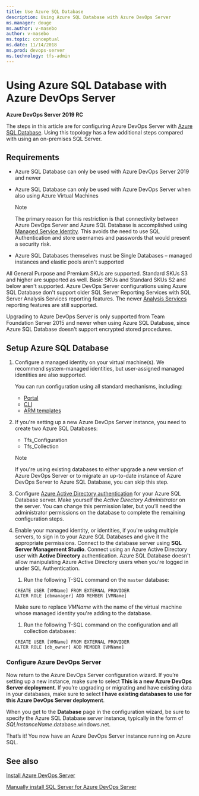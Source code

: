 ```yaml
---
title: Use Azure SQL Database
description: Using Azure SQL Database with Azure DevOps Server
ms.manager: douge
ms.author: v-masebo
author: v-masebo
ms.topic: conceptual
ms.date: 11/14/2018
ms.prod: devops-server
ms.technology: tfs-admin
---
```


# Using Azure SQL Database with Azure DevOps Server

**Azure DevOps Server 2019 RC**

The steps in this article are for configuring Azure DevOps Server with [Azure SQL Database](https://docs.microsoft.com/azure/sql-database/). Using this topology has a few additional steps compared with using an on-premises SQL Server.

## Requirements

- Azure SQL Database can only be used with Azure DevOps Server 2019 and newer

- Azure SQL Database can only be used with Azure DevOps Server when also using Azure Virtual Machines

    > [!NOTE]
    > The primary reason for this restriction is that connectivity between Azure DevOps Server and Azure SQL Database is accomplished using [Managed Service Identity](/azure/active-directory/managed-identities-azure-resources/overview). This avoids the need to use SQL Authentication and store usernames and passwords that would present a security risk.

- Azure SQL Databases themselves must be Single Databases – managed instances and elastic pools aren't supported

All General Purpose and Premium SKUs are supported. Standard SKUs S3 and higher are supported as well. Basic SKUs and Standard SKUs S2 and below aren't supported.
Azure DevOps Server configurations using Azure SQL Database don't support older SQL Server Reporting Services with SQL Server Analysis Services reporting features. The newer [Analysis Services](/sql/analysis-services/analysis-services?view=sql-server-2017) reporting features are still supported.  

Upgrading to Azure DevOps Server is only supported from Team Foundation Server 2015 and newer when using Azure SQL Database, since Azure SQL Database doesn't support encrypted stored procedures.

## Setup Azure SQL Database

1. Configure a managed identity on your virtual machine(s). We recommend system-managed identities, but user-assigned managed identities are also supported.

    You can run configuration using all standard mechanisms, including:

    - [Portal](/azure/active-directory/managed-identities-azure-resources/qs-configure-portal-windows-vm)
    - [CLI](/azure/active-directory/managed-identities-azure-resources/qs-configure-cli-windows-vm)
    - [ARM templates](/azure/active-directory/managed-identities-azure-resources/qs-configure-template-windows-vm)

1. If you're setting up a new Azure DevOps Server instance, you need to create two Azure SQL Databases:

    - Tfs_Configuration
    - Tfs_Collection

    > [!NOTE]
    > If you're using existing databases to either upgrade a new version of Azure DevOps Server or to migrate an up-to-date instance of Azure DevOps Server to Azure SQL Database, you can skip this step.

1. Configure [Azure Active Directory authentication](/azure/sql-database/sql-database-aad-authentication) for your Azure SQL Database server. Make yourself the *Active Directory Administrator* on the server. You can change this permission later, but you’ll need the administrator permissions on the database to complete the remaining configuration steps.  

1. Enable your managed identity, or identities, if you're using multiple servers, to sign in to your Azure SQL Databases and give it the appropriate permissions. Connect to the database server using **SQL Server Management Studio**. Connect using an Azure Active Directory user with **Active Directory** authentication. Azure SQL Database doesn't allow manipulating Azure Active Directory users when you're logged in under SQL Authentication.

    1. Run the following T-SQL command on the `master` database:

    ```tsql
    CREATE USER [VMName] FROM EXTERNAL PROVIDER
    ALTER ROLE [dbmanager] ADD MEMBER [VMName]
    ```

    Make sure to replace *VMName* with the name of the virtual machine whose managed identity you're adding to the database.  

    1. Run the following T-SQL command on the configuration and all collection databases:

    ```tsql
    CREATE USER [VMName] FROM EXTERNAL PROVIDER
    ALTER ROLE [db_owner] ADD MEMBER [VMName]
    ```

### Configure Azure DevOps Server

Now return to the Azure DevOps Server configuration wizard. If you’re setting up a new instance, make sure to select **This is a new Azure DevOps Server deployment**. If you’re upgrading or migrating and have existing data in your databases, make sure to select **I have existing databases to use for this Azure DevOps Server deployment**.

When you get to the **Database** page in the configuration wizard, be sure to specify the Azure SQL Database server instance, typically in the form of *SQLInstanceName*.database.windows.net.

That’s it! You now have an Azure DevOps Server instance running on Azure SQL.

## See also

[Install Azure DevOps Server](/tfs/server/install-2013/install-tfs)

[Manually install SQL Server for Azure DevOps Server](/tfs/server/install/sql-server/install-sql-server)
